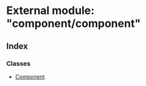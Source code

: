 
# External module: "component/component"

## Index

### Classes

* [Component](../classes/_component_component_.component.md)
